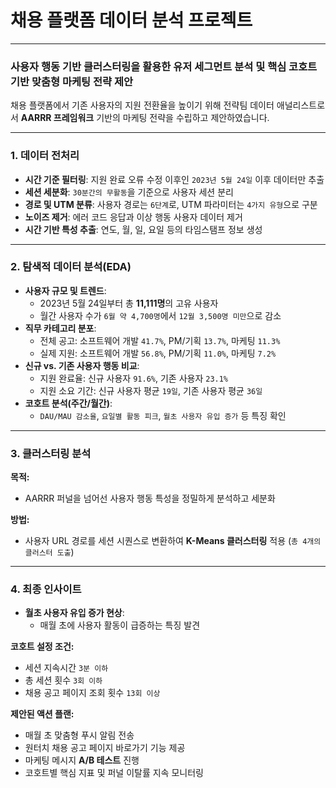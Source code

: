 # 채용 플랫폼 데이터 분석 프로젝트

---

### 사용자 행동 기반 클러스터링을 활용한 유저 세그먼트 분석 및 핵심 코호트 기반 맞춤형 마케팅 전략 제안

채용 플랫폼에서 기존 사용자의 지원 전환율을 높이기 위해 전략팀 데이터 애널리스트로서 **AARRR 프레임워크** 기반의 마케팅 전략을 수립하고 제안하였습니다.

---

### 1. 데이터 전처리
- **시간 기준 필터링**: 지원 완료 오류 수정 이후인 `2023년 5월 24일` 이후 데이터만 추출
- **세션 세분화**: `30분간의 무활동`을 기준으로 사용자 세션 분리
- **경로 및 UTM 분류**: 사용자 경로는 `6단계`로, UTM 파라미터는 `4가지 유형`으로 구분
- **노이즈 제거**: 에러 코드 응답과 이상 행동 사용자 데이터 제거
- **시간 기반 특성 추출**: 연도, 월, 일, 요일 등의 타임스탬프 정보 생성

---

### 2. 탐색적 데이터 분석(EDA)
- **사용자 규모 및 트렌드**:
  - 2023년 5월 24일부터 총 **11,111명**의 고유 사용자
  - 월간 사용자 수가 `6월 약 4,700명`에서 `12월 3,500명 미만`으로 감소
- **직무 카테고리 분포**:
  - 전체 공고: 소프트웨어 개발 `41.7%`, PM/기획 `13.7%`, 마케팅 `11.3%`
  - 실제 지원: 소프트웨어 개발 `56.8%`, PM/기획 `11.0%`, 마케팅 `7.2%`
- **신규 vs. 기존 사용자 행동 비교**:
  - 지원 완료율: 신규 사용자 `91.6%`, 기존 사용자 `23.1%`
  - 지원 소요 기간: 신규 사용자 평균 `19일`, 기존 사용자 평균 `36일`
- **코호트 분석(주간/월간)**:
  - `DAU/MAU 감소율`, `요일별 활동 피크`, `월초 사용자 유입 증가` 등 특징 확인

---

### 3. 클러스터링 분석

**목적:**
- AARRR 퍼널을 넘어선 사용자 행동 특성을 정밀하게 분석하고 세분화

**방법:**
- 사용자 URL 경로를 세션 시퀀스로 변환하여 **K-Means 클러스터링** 적용 (`총 4개의 클러스터 도출`)

---

### 4. 최종 인사이트

- **월초 사용자 유입 증가 현상**:
  - 매월 초에 사용자 활동이 급증하는 특징 발견

**코호트 설정 조건:**
- 세션 지속시간 `3분 이하`
- 총 세션 횟수 `3회 이하`
- 채용 공고 페이지 조회 횟수 `13회 이상`

**제안된 액션 플랜:**
- 매월 초 맞춤형 푸시 알림 전송
- 원터치 채용 공고 페이지 바로가기 기능 제공
- 마케팅 메시지 **A/B 테스트** 진행
- 코호트별 핵심 지표 및 퍼널 이탈률 지속 모니터링
